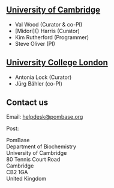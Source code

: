 [University of Cambridge](http://www.cam.ac.uk/)
------------------------------------------------

-   Val Wood (Curator & co-PI)
-   [Midori]{} Harris (Curator)
-   Kim Rutherford (Programmer)
-   Steve Oliver (PI)

[University College London](http://www.ucl.ac.uk/)
--------------------------------------------------

-   Antonia Lock (Curator)
-   Jürg Bähler (co-PI)

Contact us
----------

Email: [helpdesk@pombase.org](mailto:helpdesk@pombase.org)

Post:

PomBase\
Department of Biochemistry\
University of Cambridge\
80 Tennis Court Road\
Cambridge\
CB2 1GA\
United Kingdom
